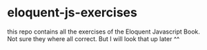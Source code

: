 # eloquent-js-exercises

this repo contains all the exercises of the Eloquent Javascript Book.   
Not sure they where all correct. But I will look that up later ^^